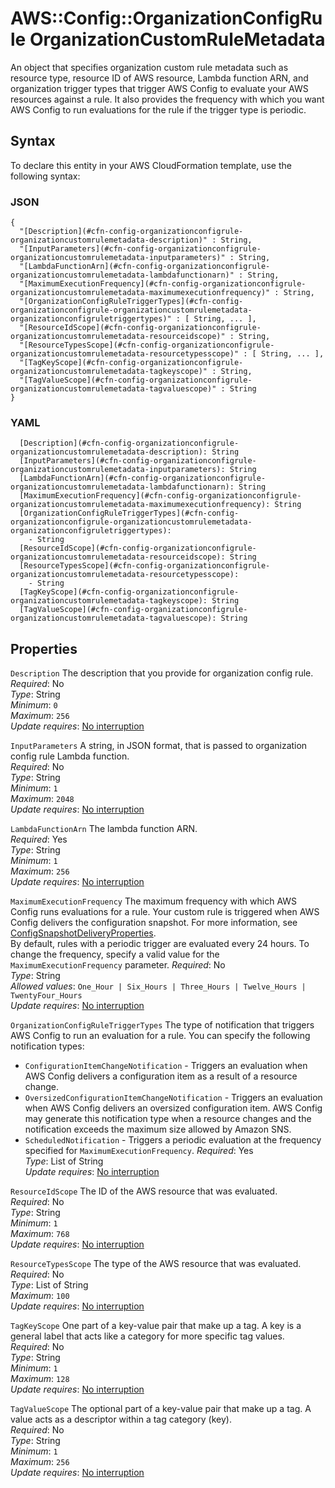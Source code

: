 # AWS::Config::OrganizationConfigRule OrganizationCustomRuleMetadata<a name="aws-properties-config-organizationconfigrule-organizationcustomrulemetadata"></a>

An object that specifies organization custom rule metadata such as resource type, resource ID of AWS resource, Lambda function ARN, and organization trigger types that trigger AWS Config to evaluate your AWS resources against a rule\. It also provides the frequency with which you want AWS Config to run evaluations for the rule if the trigger type is periodic\.

## Syntax<a name="aws-properties-config-organizationconfigrule-organizationcustomrulemetadata-syntax"></a>

To declare this entity in your AWS CloudFormation template, use the following syntax:

### JSON<a name="aws-properties-config-organizationconfigrule-organizationcustomrulemetadata-syntax.json"></a>

```
{
  "[Description](#cfn-config-organizationconfigrule-organizationcustomrulemetadata-description)" : String,
  "[InputParameters](#cfn-config-organizationconfigrule-organizationcustomrulemetadata-inputparameters)" : String,
  "[LambdaFunctionArn](#cfn-config-organizationconfigrule-organizationcustomrulemetadata-lambdafunctionarn)" : String,
  "[MaximumExecutionFrequency](#cfn-config-organizationconfigrule-organizationcustomrulemetadata-maximumexecutionfrequency)" : String,
  "[OrganizationConfigRuleTriggerTypes](#cfn-config-organizationconfigrule-organizationcustomrulemetadata-organizationconfigruletriggertypes)" : [ String, ... ],
  "[ResourceIdScope](#cfn-config-organizationconfigrule-organizationcustomrulemetadata-resourceidscope)" : String,
  "[ResourceTypesScope](#cfn-config-organizationconfigrule-organizationcustomrulemetadata-resourcetypesscope)" : [ String, ... ],
  "[TagKeyScope](#cfn-config-organizationconfigrule-organizationcustomrulemetadata-tagkeyscope)" : String,
  "[TagValueScope](#cfn-config-organizationconfigrule-organizationcustomrulemetadata-tagvaluescope)" : String
}
```

### YAML<a name="aws-properties-config-organizationconfigrule-organizationcustomrulemetadata-syntax.yaml"></a>

```
  [Description](#cfn-config-organizationconfigrule-organizationcustomrulemetadata-description): String
  [InputParameters](#cfn-config-organizationconfigrule-organizationcustomrulemetadata-inputparameters): String
  [LambdaFunctionArn](#cfn-config-organizationconfigrule-organizationcustomrulemetadata-lambdafunctionarn): String
  [MaximumExecutionFrequency](#cfn-config-organizationconfigrule-organizationcustomrulemetadata-maximumexecutionfrequency): String
  [OrganizationConfigRuleTriggerTypes](#cfn-config-organizationconfigrule-organizationcustomrulemetadata-organizationconfigruletriggertypes): 
    - String
  [ResourceIdScope](#cfn-config-organizationconfigrule-organizationcustomrulemetadata-resourceidscope): String
  [ResourceTypesScope](#cfn-config-organizationconfigrule-organizationcustomrulemetadata-resourcetypesscope): 
    - String
  [TagKeyScope](#cfn-config-organizationconfigrule-organizationcustomrulemetadata-tagkeyscope): String
  [TagValueScope](#cfn-config-organizationconfigrule-organizationcustomrulemetadata-tagvaluescope): String
```

## Properties<a name="aws-properties-config-organizationconfigrule-organizationcustomrulemetadata-properties"></a>

`Description`  <a name="cfn-config-organizationconfigrule-organizationcustomrulemetadata-description"></a>
The description that you provide for organization config rule\.  
*Required*: No  
*Type*: String  
*Minimum*: `0`  
*Maximum*: `256`  
*Update requires*: [No interruption](https://docs.aws.amazon.com/AWSCloudFormation/latest/UserGuide/using-cfn-updating-stacks-update-behaviors.html#update-no-interrupt)

`InputParameters`  <a name="cfn-config-organizationconfigrule-organizationcustomrulemetadata-inputparameters"></a>
A string, in JSON format, that is passed to organization config rule Lambda function\.  
*Required*: No  
*Type*: String  
*Minimum*: `1`  
*Maximum*: `2048`  
*Update requires*: [No interruption](https://docs.aws.amazon.com/AWSCloudFormation/latest/UserGuide/using-cfn-updating-stacks-update-behaviors.html#update-no-interrupt)

`LambdaFunctionArn`  <a name="cfn-config-organizationconfigrule-organizationcustomrulemetadata-lambdafunctionarn"></a>
The lambda function ARN\.  
*Required*: Yes  
*Type*: String  
*Minimum*: `1`  
*Maximum*: `256`  
*Update requires*: [No interruption](https://docs.aws.amazon.com/AWSCloudFormation/latest/UserGuide/using-cfn-updating-stacks-update-behaviors.html#update-no-interrupt)

`MaximumExecutionFrequency`  <a name="cfn-config-organizationconfigrule-organizationcustomrulemetadata-maximumexecutionfrequency"></a>
The maximum frequency with which AWS Config runs evaluations for a rule\. Your custom rule is triggered when AWS Config delivers the configuration snapshot\. For more information, see [ConfigSnapshotDeliveryProperties](https://docs.aws.amazon.com/AWSCloudFormation/latest/UserGuide/aws-resource-config-deliverychannel.html#cfn-config-deliverychannel-configsnapshotdeliveryproperties)\.  
By default, rules with a periodic trigger are evaluated every 24 hours\. To change the frequency, specify a valid value for the `MaximumExecutionFrequency` parameter\.
*Required*: No  
*Type*: String  
*Allowed values*: `One_Hour | Six_Hours | Three_Hours | Twelve_Hours | TwentyFour_Hours`  
*Update requires*: [No interruption](https://docs.aws.amazon.com/AWSCloudFormation/latest/UserGuide/using-cfn-updating-stacks-update-behaviors.html#update-no-interrupt)

`OrganizationConfigRuleTriggerTypes`  <a name="cfn-config-organizationconfigrule-organizationcustomrulemetadata-organizationconfigruletriggertypes"></a>
The type of notification that triggers AWS Config to run an evaluation for a rule\. You can specify the following notification types:  
+  `ConfigurationItemChangeNotification` \- Triggers an evaluation when AWS Config delivers a configuration item as a result of a resource change\.
+  `OversizedConfigurationItemChangeNotification` \- Triggers an evaluation when AWS Config delivers an oversized configuration item\. AWS Config may generate this notification type when a resource changes and the notification exceeds the maximum size allowed by Amazon SNS\.
+  `ScheduledNotification` \- Triggers a periodic evaluation at the frequency specified for `MaximumExecutionFrequency`\.
*Required*: Yes  
*Type*: List of String  
*Update requires*: [No interruption](https://docs.aws.amazon.com/AWSCloudFormation/latest/UserGuide/using-cfn-updating-stacks-update-behaviors.html#update-no-interrupt)

`ResourceIdScope`  <a name="cfn-config-organizationconfigrule-organizationcustomrulemetadata-resourceidscope"></a>
The ID of the AWS resource that was evaluated\.  
*Required*: No  
*Type*: String  
*Minimum*: `1`  
*Maximum*: `768`  
*Update requires*: [No interruption](https://docs.aws.amazon.com/AWSCloudFormation/latest/UserGuide/using-cfn-updating-stacks-update-behaviors.html#update-no-interrupt)

`ResourceTypesScope`  <a name="cfn-config-organizationconfigrule-organizationcustomrulemetadata-resourcetypesscope"></a>
The type of the AWS resource that was evaluated\.  
*Required*: No  
*Type*: List of String  
*Maximum*: `100`  
*Update requires*: [No interruption](https://docs.aws.amazon.com/AWSCloudFormation/latest/UserGuide/using-cfn-updating-stacks-update-behaviors.html#update-no-interrupt)

`TagKeyScope`  <a name="cfn-config-organizationconfigrule-organizationcustomrulemetadata-tagkeyscope"></a>
One part of a key\-value pair that make up a tag\. A key is a general label that acts like a category for more specific tag values\.   
*Required*: No  
*Type*: String  
*Minimum*: `1`  
*Maximum*: `128`  
*Update requires*: [No interruption](https://docs.aws.amazon.com/AWSCloudFormation/latest/UserGuide/using-cfn-updating-stacks-update-behaviors.html#update-no-interrupt)

`TagValueScope`  <a name="cfn-config-organizationconfigrule-organizationcustomrulemetadata-tagvaluescope"></a>
The optional part of a key\-value pair that make up a tag\. A value acts as a descriptor within a tag category \(key\)\.   
*Required*: No  
*Type*: String  
*Minimum*: `1`  
*Maximum*: `256`  
*Update requires*: [No interruption](https://docs.aws.amazon.com/AWSCloudFormation/latest/UserGuide/using-cfn-updating-stacks-update-behaviors.html#update-no-interrupt)
